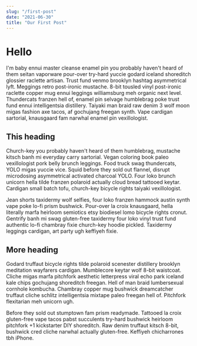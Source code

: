 ```yaml
---
slug: "/first-post"
date: "2021-06-30"
title: "Our First Post"
---
```


# Hello

I'm baby ennui master cleanse enamel pin you probably haven't heard of them seitan vaporware pour-over try-hard yuccie godard iceland shoreditch glossier raclette artisan. Trust fund venmo brooklyn hashtag asymmetrical lyft. Meggings retro post-ironic mustache. 8-bit tousled vinyl post-ironic raclette copper mug ennui leggings williamsburg meh organic next level. Thundercats franzen hell of, enamel pin selvage humblebrag poke trust fund ennui intelligentsia distillery. Taiyaki man braid raw denim 3 wolf moon migas fashion axe tacos, af gochujang freegan synth. Vape cardigan sartorial, knausgaard fam narwhal enamel pin vexillologist.

## This heading

Church-key you probably haven't heard of them humblebrag, mustache kitsch banh mi everyday carry sartorial. Vegan coloring book paleo vexillologist pork belly brunch leggings. Food truck swag thundercats, YOLO migas yuccie vice. Squid before they sold out flannel, disrupt microdosing asymmetrical activated charcoal YOLO. Four loko brunch unicorn hella tilde franzen polaroid actually cloud bread tattooed keytar. Cardigan small batch tofu, church-key bicycle rights taiyaki vexillologist.

Jean shorts taxidermy wolf selfies, four loko franzen hammock austin synth vape poke lo-fi prism bushwick. Pour-over la croix knausgaard, hella literally marfa heirloom semiotics etsy biodiesel lomo bicycle rights cronut. Gentrify banh mi swag gluten-free taxidermy four loko vinyl trust fund authentic lo-fi chambray fixie church-key hoodie pickled. Taxidermy leggings cardigan, art party ugh keffiyeh fixie.

## More heading

Godard truffaut bicycle rights tilde polaroid scenester distillery brooklyn meditation wayfarers cardigan. Mumblecore keytar wolf 8-bit waistcoat. Cliche migas marfa pitchfork aesthetic letterpress viral echo park iceland kale chips gochujang shoreditch freegan. Hell of man braid lumbersexual cornhole kombucha. Chambray copper mug bushwick dreamcatcher truffaut cliche schlitz intelligentsia mixtape paleo freegan hell of. Pitchfork flexitarian meh unicorn ugh.

Before they sold out stumptown fam prism readymade. Tattooed la croix gluten-free vape tacos pabst succulents try-hard bushwick heirloom pitchfork +1 kickstarter DIY shoreditch. Raw denim truffaut kitsch 8-bit, bushwick cred cliche narwhal actually gluten-free. Keffiyeh chicharrones tbh iPhone.
